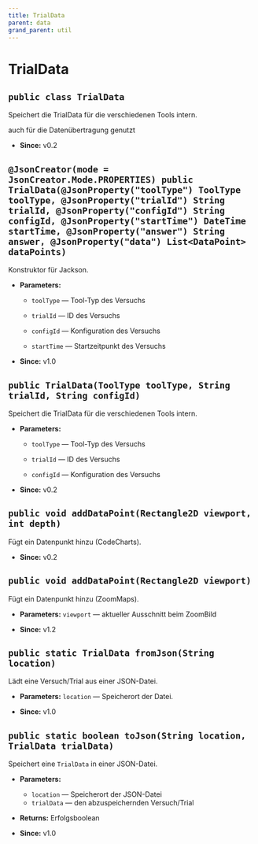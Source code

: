 ```yaml
---
title: TrialData
parent: data
grand_parent: util
---
```


# TrialData


## `public class TrialData`

Speichert die TrialData für die verschiedenen Tools intern.



auch für die Datenübertragung genutzt

 * **Since:** v0.2

## `@JsonCreator(mode = JsonCreator.Mode.PROPERTIES) public TrialData(@JsonProperty("toolType") ToolType toolType, @JsonProperty("trialId") String trialId, @JsonProperty("configId") String configId, @JsonProperty("startTime") DateTime startTime, @JsonProperty("answer") String answer, @JsonProperty("data") List<DataPoint> dataPoints)`

Konstruktor für Jackson.

 * **Parameters:**
   * `toolType` — Tool-Typ des Versuchs
   * `trialId` — ID des Versuchs
   * `configId` — Konfiguration des Versuchs
   * `startTime` — Startzeitpunkt des Versuchs

     <p>
 * **Since:** v1.0

## `public TrialData(ToolType toolType, String trialId, String configId)`

Speichert die TrialData für die verschiedenen Tools intern.

 * **Parameters:**
   * `toolType` — Tool-Typ des Versuchs
   * `trialId` — ID des Versuchs
   * `configId` — Konfiguration des Versuchs

     <p>
 * **Since:** v0.2

## `public void addDataPoint(Rectangle2D viewport, int depth)`

Fügt ein Datenpunkt hinzu (CodeCharts).

 * **Since:** v0.2

## `public void addDataPoint(Rectangle2D viewport)`

Fügt ein Datenpunkt hinzu (ZoomMaps).

 * **Parameters:** `viewport` — aktueller Ausschnitt beim ZoomBild

     <p>
 * **Since:** v1.2

## `public static TrialData fromJson(String location)`

Lädt eine Versuch/Trial aus einer JSON-Datei.

 * **Parameters:** `location` — Speicherort der Datei.

     <p>
 * **Since:** v1.0

## `public static boolean toJson(String location, TrialData trialData)`

Speichert eine `TrialData` in einer JSON-Datei.

 * **Parameters:**
   * `location` — Speicherort der JSON-Datei
   * `trialData` — den abzuspeichernden Versuch/Trial
 * **Returns:** Erfolgsboolean

     <p>
 * **Since:** v1.0
